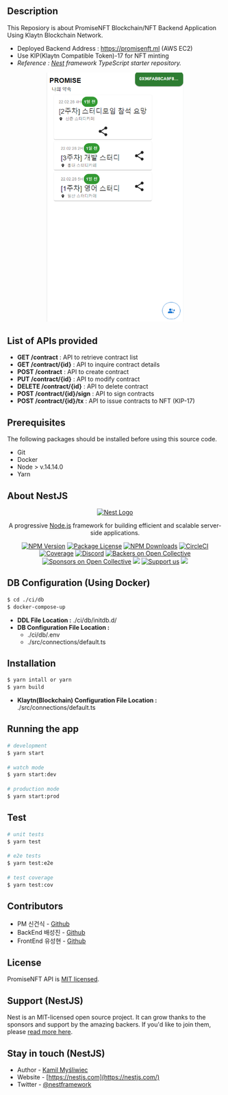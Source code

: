 ## Description

This Reposiory is about PromiseNFT Blockchain/NFT Backend Application Using Klaytn Blockchain Network.  
  - Deployed Backend Address : https://promisenft.ml (AWS EC2)  
  - Use KIP(Klaytn Compatible Token)-17 for NFT minting
  - *Reference : [Nest](https://github.com/nestjs/nest) framework TypeScript starter repository.*

<p align="center">
  <img src="./run_screen.png" width="320" alt="Nest Logo" /></a>
</p>

## List of APIs provided  

  - **GET /contract** : API to retrieve contract list  
  - **GET /contract/{id}** : API to inquire contract details   
  - **POST /contract** : API to create contract  
  - **PUT /contract/{id}** : API to modify contract  
  - **DELETE /contract/{id}** : API to delete contract  
  - **POST /contract/{id}/sign** : API to sign contracts  
  - **POST /contract/{id}/tx** : API to issue contracts to NFT (KIP-17)  

## Prerequisites

The following packages should be installed before using this source code.
  - Git
  - Docker
  - Node > v.14.14.0
  - Yarn

## About NestJS

<p align="center">
  <a href="http://nestjs.com/" target="blank"><img src="https://nestjs.com/img/logo_text.svg" width="320" alt="Nest Logo" /></a>
</p>

[circleci-image]: https://img.shields.io/circleci/build/github/nestjs/nest/master?token=abc123def456
[circleci-url]: https://circleci.com/gh/nestjs/nest

  <p align="center">A progressive <a href="http://nodejs.org" target="_blank">Node.js</a> framework for building efficient and scalable server-side applications.</p>
    <p align="center">
<a href="https://www.npmjs.com/~nestjscore" target="_blank"><img src="https://img.shields.io/npm/v/@nestjs/core.svg" alt="NPM Version" /></a>
<a href="https://www.npmjs.com/~nestjscore" target="_blank"><img src="https://img.shields.io/npm/l/@nestjs/core.svg" alt="Package License" /></a>
<a href="https://www.npmjs.com/~nestjscore" target="_blank"><img src="https://img.shields.io/npm/dm/@nestjs/common.svg" alt="NPM Downloads" /></a>
<a href="https://circleci.com/gh/nestjs/nest" target="_blank"><img src="https://img.shields.io/circleci/build/github/nestjs/nest/master" alt="CircleCI" /></a>
<a href="https://coveralls.io/github/nestjs/nest?branch=master" target="_blank"><img src="https://coveralls.io/repos/github/nestjs/nest/badge.svg?branch=master#9" alt="Coverage" /></a>
<a href="https://discord.gg/G7Qnnhy" target="_blank"><img src="https://img.shields.io/badge/discord-online-brightgreen.svg" alt="Discord"/></a>
<a href="https://opencollective.com/nest#backer" target="_blank"><img src="https://opencollective.com/nest/backers/badge.svg" alt="Backers on Open Collective" /></a>
<a href="https://opencollective.com/nest#sponsor" target="_blank"><img src="https://opencollective.com/nest/sponsors/badge.svg" alt="Sponsors on Open Collective" /></a>
  <a href="https://paypal.me/kamilmysliwiec" target="_blank"><img src="https://img.shields.io/badge/Donate-PayPal-ff3f59.svg"/></a>
    <a href="https://opencollective.com/nest#sponsor"  target="_blank"><img src="https://img.shields.io/badge/Support%20us-Open%20Collective-41B883.svg" alt="Support us"></a>
  <a href="https://twitter.com/nestframework" target="_blank"><img src="https://img.shields.io/twitter/follow/nestframework.svg?style=social&label=Follow"></a>
</p>
  <!--[![Backers on Open Collective](https://opencollective.com/nest/backers/badge.svg)](https://opencollective.com/nest#backer)
  [![Sponsors on Open Collective](https://opencollective.com/nest/sponsors/badge.svg)](https://opencollective.com/nest#sponsor)-->

## DB Configuration (Using Docker)

```bash
$ cd ./ci/db
$ docker-compose-up
```
  - **DDL File Location :** ./ci/db/initdb.d/
  - **DB Configuration File Location :**
    - ./ci/db/.env
    - ./src/connections/default.ts

## Installation

```bash
$ yarn intall or yarn
$ yarn build
```
  - **Klaytn(Blockchain) Configuration File Location :** ./src/connections/default.ts

## Running the app

```bash
# development
$ yarn start

# watch mode
$ yarn start:dev

# production mode
$ yarn start:prod
```

## Test

```bash
# unit tests
$ yarn test

# e2e tests
$ yarn test:e2e

# test coverage
$ yarn test:cov
```

## Contributors 

  - PM 신건식 - [Github](https://github.com/GeonSik-Shin)
  - BackEnd 배성진 - [Github](https://github.com/SharkBSJ)
  - FrontEnd 유성현 - [Github](https://github.com/yusunghyun)

## License

PromiseNFT API is [MIT licensed](LICENSE).

## Support (NestJS)

Nest is an MIT-licensed open source project. It can grow thanks to the sponsors and support by the amazing backers. If you'd like to join them, please [read more here](https://docs.nestjs.com/support).

## Stay in touch (NestJS)

- Author - [Kamil Myśliwiec](https://kamilmysliwiec.com)
- Website - [https://nestjs.com](https://nestjs.com/)
- Twitter - [@nestframework](https://twitter.com/nestframework)